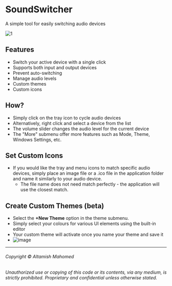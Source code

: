 # SoundSwitcher

A simple tool for easily switching audio devices

![1](https://github.com/creepyLANguy/SoundSwitcher/assets/28150772/d198c730-2332-4ee8-8a3d-ec73303677c8)

## Features

- Switch your active device with a single click
- Supports both input and output devices
- Prevent auto-switching
- Manage audio levels
- Custom themes
- Custom icons

## How? 
- Simply click on the tray icon to cycle audio devices
- Alternatively, right click and select a device from the list 
- The volume slider changes the audio level for the current device
- The "More" submenu offer more features such as Mode, Theme, Windows Settings, etc.

## Set Custom Icons 

- If you would like the tray and menu icons to match specific audio devices, simply place an image file or a .ico file in the application folder and name it similarly to your audio device. 
    - The file name does not need match perfectly - the application will use the closest match. 

## Create Custom Themes (beta)
- Select the **+New Theme** option in the theme submenu. 
- Simply select your colours for various UI elements using the built-in editor
- Your custom theme will activate once you name your theme and save it
- ![image](https://github.com/creepyLANguy/SoundSwitcher/assets/28150772/02b3fdeb-11f3-46a3-a426-31b5cb8a0da3)

---
###### Copyright © Altamish Mahomed
_Unauthorized use or copying of this code or its contents, via any medium, is strictly prohibited.
Proprietary and confidential unless otherwise stated._
